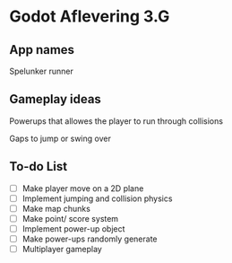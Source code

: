 # Godot Aflevering 3.G

## App names
Spelunker runner


## Gameplay ideas
Powerups that allowes the player to run through collisions

Gaps to jump or swing over


## To-do List
- [ ] Make player move on a 2D plane
- [ ] Implement jumping and collision physics
- [ ] Make map chunks
- [ ] Make point/ score system
- [ ] Implement power-up object
- [ ] Make power-ups randomly generate
- [ ] Multiplayer gameplay
